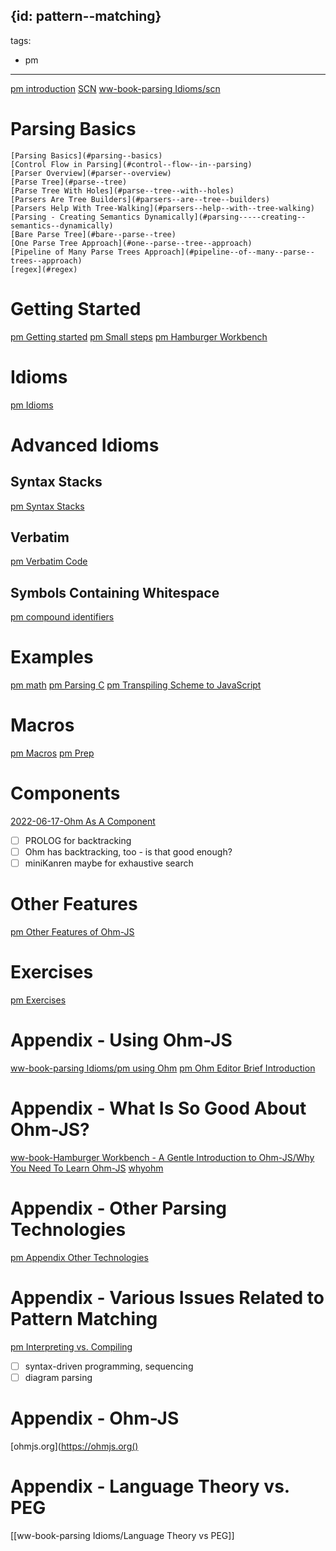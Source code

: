 {id: pattern--matching}
---
tags:
- pm
---
[pm introduction](#pm--introduction)
[SCN](#scn)
[ww-book-parsing Idioms/scn](#ww-book-parsing--idioms__scn)
# Parsing Basics 
    [Parsing Basics](#parsing--basics)
    [Control Flow in Parsing](#control--flow--in--parsing)
    [Parser Overview](#parser--overview)
    [Parse Tree](#parse--tree)
    [Parse Tree With Holes](#parse--tree--with--holes)
    [Parsers Are Tree Builders](#parsers--are--tree--builders)
    [Parsers Help With Tree-Walking](#parsers--help--with--tree-walking)
    [Parsing - Creating Semantics Dynamically](#parsing-----creating--semantics--dynamically)
    [Bare Parse Tree](#bare--parse--tree)
    [One Parse Tree Approach](#one--parse--tree--approach)
    [Pipeline of Many Parse Trees Approach](#pipeline--of--many--parse--trees--approach)
    [regex](#regex)

# Getting Started
[pm Getting started](#pm--getting--started)
[pm Small steps](#pm--small--steps)
[pm Hamburger Workbench](#pm--hamburger--workbench)
# Idioms
[pm Idioms](#pm--idioms)
# Advanced Idioms
## Syntax Stacks
[pm Syntax Stacks](#pm--syntax--stacks)
## Verbatim
[pm Verbatim Code](#pm--verbatim--code)
## Symbols Containing Whitespace
[pm compound identifiers](#pm--compound--identifiers)
# Examples
[pm math](#pm--math)
[pm Parsing C](#pm--parsing--c)
[pm Transpiling Scheme to JavaScript](#pm--transpiling--scheme--to--javascript)
# Macros
[pm Macros](#pm--macros)
[pm Prep](#pm--prep)
# Components
[2022-06-17-Ohm As A Component](#2022-06-17-ohm--as--a--component)
- [ ] PROLOG for backtracking
- [ ] Ohm has backtracking, too - is that good enough?
- [ ] miniKanren maybe for exhaustive search
# Other Features
[pm Other Features of Ohm-JS](#pm--other--features--of--ohm-js)
# Exercises
[pm Exercises](#pm--exercises)
# Appendix - Using Ohm-JS
[ww-book-parsing Idioms/pm using Ohm](#ww-book-parsing--idioms__pm--using--ohm)
[pm Ohm Editor Brief Introduction](#pm--ohm--editor--brief--introduction)
# Appendix - What Is So Good About Ohm-JS?
[ww-book-Hamburger Workbench - A Gentle Introduction to Ohm-JS/Why You Need To Learn Ohm-JS](#ww-book-hamburger--workbench-----a--gentle--introduction--to--ohm-js__why--you--need--to--learn--ohm-js)
[whyohm](#whyohm)
# Appendix - Other Parsing Technologies
[pm Appendix Other Technologies](#pm--appendix--other--technologies)
# Appendix - Various Issues Related to Pattern Matching
[pm Interpreting vs. Compiling](#pm--interpreting--vs.--compiling)
- [ ] syntax-driven programming, sequencing
- [ ] diagram parsing

# Appendix - Ohm-JS
[ohmjs.org](https://ohmjs.org()
# Appendix - Language Theory vs. PEG
[[ww-book-parsing Idioms/Language Theory vs PEG]]